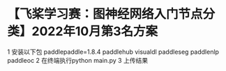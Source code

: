 # 【飞桨学习赛：图神经网络入门节点分类】2022年10月第3名方案


1 安装以下包
    paddlepaddle=1.8.4
    paddlehub
    visualdl
    paddleseg
    paddlenlp
    paddleoc
2 在终端执行python main.py
3 上传结果
